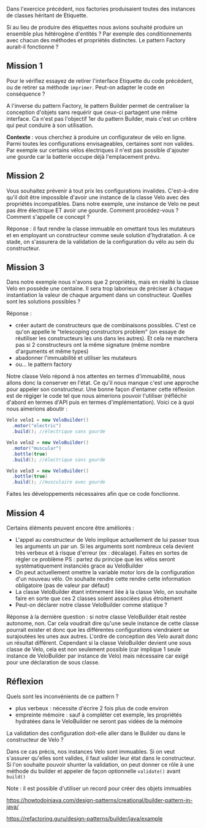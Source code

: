 Dans l'exercice précédent, nos factories produisaient toutes des instances de classes héritant de Etiquette.

Si au lieu de produire des étiquettes nous avions souhaité produire un ensemble plus hétérogène d'entités ? Par exemple des conditionnements avec chacun des méthodes et propriétés distinctes. Le pattern Factory aurait-il fonctionné ?

## Mission 1
Pour le vérifiez essayez de retirer l'interface Etiquette du code précédent, ou de retirer sa méthode `imprimer`. Peut-on adapter le code en conséquence ?

A l'inverse du pattern Factory, le pattern Builder permet de centraliser la conception d'objets sans requérir que ceux-ci partagent une même interface.
Ca n'est pas l'objectif 1er du pattern Builder, mais c'est un critère qui peut conduire à son utilisation.

**Contexte** : vous cherchez à produire un configurateur de vélo en ligne. Parmi toutes les configurations envisageables, certaines sont non valides. Par exemple sur certains vélos électriques il n'est pas possible d'ajouter une gourde car la batterie occupe déjà l'emplacement prévu.

## Mission 2
Vous souhaitez prévenir à tout prix les configurations invalides. C'est-à-dire qu'il doit être impossible d'avoir une instance de la classe Velo avec des propriétés incompatibles. Dans notre exemple, une instance de Velo ne peut pas être électrique ET avoir une gourde. Comment procédez-vous ? Comment s'appelle ce concept ?

Réponse : il faut rendre la classe immuable en omettant tous les mutateurs et en employant un constructeur comme seule solution d'hydratation. A ce stade, on s'assurera de la validation de la configuration du vélo au sein du constructeur.

## Mission 3
Dans notre exemple nous n'avons que 2 propriétés, mais en réalité la classe Velo en possède une centaine. Il sera trop laborieux de préciser à chaque instantiation la valeur de chaque argument dans un constructeur. Quelles sont les solutions possibles ?

Réponse : 
- créer autant de constructeurs que de combinaisons possibles. C'est ce qu'on appelle le "telescoping constructors problem" (on essaye de réutiliser les constructeurs les uns dans les autres). Et cela ne marchera pas si 2 constructeurs ont la même signature (même nombre d'arguments et même types)
- abadonner l'immuabilité et utiliser les mutateurs
- ou... le pattern factory

Notre classe Velo répond à nos attentes en termes d'immuabilité, nous allons donc la conserver en l'état. Ce qu'il nous manque c'est une approche pour appeler son constructeur. Une bonne façon d'entamer cette réflexion est de régiger le code tel que nous aimerions pouvoir l'utiliser (réfléchir d'abord en termes d'API puis en termes d'implémentation). Voici ce à quoi nous aimerions aboutir :

```java
Velo velo1 = new VeloBuilder()
  .motor("electric")
  .build(); //électrique sans gourde  

Velo velo2 = new VeloBuilder()
  .motor("muscular")
  .bottle(true)
  .build(); //électrique sans gourde  

Velo velo3 = new VeloBuilder()
  .bottle(true)
  .build(); //musculaire avec gourde
```

Faites les développements nécessaires afin que ce code fonctionne.

## Mission 4
Certains éléments peuvent encore être améliorés :
- L'appel au constructeur de Velo implique actuellement de lui passer tous les arguments un par un. Si les arguments sont nombreux cela devient très verbeux et à risque d'erreur (ex : décalage). Faites en sortes de régler ce problème
  PS : partez du principe que les vélos seront systématiquement instanciés grace au VeloBuilder
- On peut actuellement omettre la variable motor lors de la configuration d'un nouveau vélo. On souhaite rendre cette rendre cette information obligatoire (pas de valeur par défaut) 
- La classe VeloBuilder étant intimement liée à la classe Velo, on souhaite faire en sorte que ces 2 classes soient associées plus étroitement
- Peut-on déclarer notre classe VeloBuilder comme statique ?

Réponse à la dernière question : si notre classe VeloBuilder était restée autonome, non. Car cela voudrait dire qu'une seule instance de cette classe pourrait exister et donc que les différentes configurations viendraient se surajoutées les unes aux autres. L'ordre de conception des Velo aurait donc un résultat différent.
Cependant si la classe VeloBuilder devient une sous classe de Velo, cela est non seulement possible (car implique 1 seule instance de VeloBuilder par instance de Velo) mais nécessaire car exigé pour une déclaration de sous classe.



## Réflexion

Quels sont les inconvénients de ce pattern ?

- plus verbeux : nécessite d'écrire 2 fois plus de code environ
- empreinte mémoire : sauf à compléter cet exemple, les propriétés hydratées dans le VeloBuilder ne seront pas vidées de la mémoire

La validation des configuration doit-elle aller dans le Builder ou dans le constructeur de Velo ?

Dans ce cas précis, nos instances Velo sont immuables. Si on veut s'assurer qu'elles sont valides, il faut valider leur état dans le constructeur. Si l'on souhaite pouvoir shunter la validation, on peut donner ce rôle à une méthode du builder et appeler de façon optionnelle `validate()` avant `build()`

Note : il est possible d'utiliser un record pour créer des objets immuables


https://howtodoinjava.com/design-patterns/creational/builder-pattern-in-java/

https://refactoring.guru/design-patterns/builder/java/example